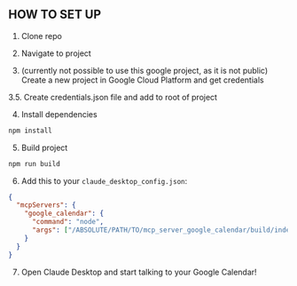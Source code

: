 ## HOW TO SET UP

1. Clone repo

2. Navigate to project

3. (currently not possible to use this google project, as it is not public) Create a new project in Google Cloud Platform and get credentials

3.5. Create credentials.json file and add to root of project

4. Install dependencies

```bash
npm install
```

5. Build project

```bash
npm run build
```

6. Add this to your `claude_desktop_config.json`:

```json
{
  "mcpServers": {
    "google_calendar": {
      "command": "node",
      "args": ["/ABSOLUTE/PATH/TO/mcp_server_google_calendar/build/index.js"]
    }
  }
}
```

7. Open Claude Desktop and start talking to your Google Calendar!
